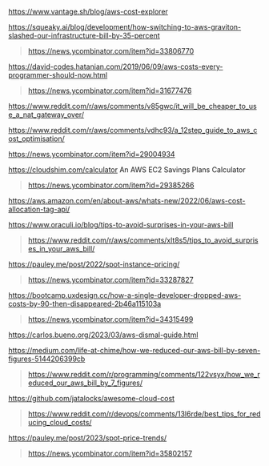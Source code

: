 https://www.vantage.sh/blog/aws-cost-explorer

https://squeaky.ai/blog/development/how-switching-to-aws-graviton-slashed-our-infrastructure-bill-by-35-percent
> https://news.ycombinator.com/item?id=33806770

https://david-codes.hatanian.com/2019/06/09/aws-costs-every-programmer-should-now.html
> https://news.ycombinator.com/item?id=31677476

https://www.reddit.com/r/aws/comments/v85gwc/it_will_be_cheaper_to_use_a_nat_gateway_over/

https://www.reddit.com/r/aws/comments/vdhc93/a_12step_guide_to_aws_cost_optimisation/

https://news.ycombinator.com/item?id=29004934

https://cloudshim.com/calculator An AWS EC2 Savings Plans Calculator
> https://news.ycombinator.com/item?id=29385266

https://aws.amazon.com/en/about-aws/whats-new/2022/06/aws-cost-allocation-tag-api/

https://www.oraculi.io/blog/tips-to-avoid-surprises-in-your-aws-bill
> https://www.reddit.com/r/aws/comments/xlt8s5/tips_to_avoid_surprises_in_your_aws_bill/

https://pauley.me/post/2022/spot-instance-pricing/
> https://news.ycombinator.com/item?id=33287827

https://bootcamp.uxdesign.cc/how-a-single-developer-dropped-aws-costs-by-90-then-disappeared-2b46a115103a
> https://news.ycombinator.com/item?id=34315499

https://carlos.bueno.org/2023/03/aws-dismal-guide.html

https://medium.com/life-at-chime/how-we-reduced-our-aws-bill-by-seven-figures-5144206399cb
> https://www.reddit.com/r/programming/comments/122vsyx/how_we_reduced_our_aws_bill_by_7_figures/

https://github.com/jatalocks/awesome-cloud-cost
> https://www.reddit.com/r/devops/comments/13l6rde/best_tips_for_reducing_cloud_costs/

https://pauley.me/post/2023/spot-price-trends/
> https://news.ycombinator.com/item?id=35802157
